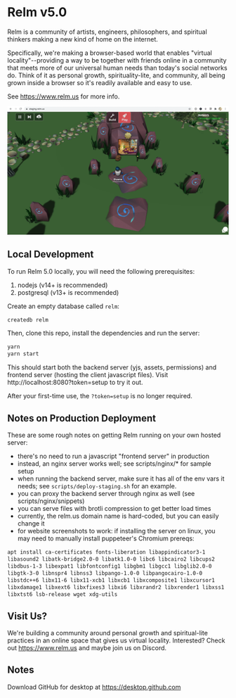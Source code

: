 # Relm v5.0

Relm is a community of artists, engineers, philosophers, and spiritual thinkers making a new kind of home on the internet.

Specifically, we're making a browser-based world that enables "virtual locality"--providing a way to be together with friends online in a community that meets more of our universal human needs than today's social networks do. Think of it as personal growth, spirituality-lite, and community, all being grown inside a browser so it's readily available and easy to use.

See https://www.relm.us for more info.

<img src="client/docs/relm-sample.webp">

## Local Development

To run Relm 5.0 locally, you will need the following prerequisites:

1. nodejs (v14+ is recommended)
2. postgresql (v13+ is recommended)

Create an empty database called `relm`:

```
createdb relm
```

Then, clone this repo, install the dependencies and run the server:

```bash
yarn
yarn start
```

This should start both the backend server (yjs, assets, permissions) and frontend server (hosting the client javascript files). Visit http://localhost:8080?token=setup to try it out.

After your first-time use, the `?token=setup` is no longer required.

## Notes on Production Deployment

These are some rough notes on getting Relm running on your own hosted server:

- there's no need to run a javascript "frontend server" in production
- instead, an nginx server works well; see scripts/nginx/* for sample setup
- when running the backend server, make sure it has all of the env vars it needs; see `scripts/deploy-staging.sh` for an example.
- you can proxy the backend server through nginx as well (see scripts/nginx/snippets)
- you can serve files with brotli compression to get better load times
- currently, the relm.us domain name is hard-coded, but you can easily change it
- for website screenshots to work: if installing the server on linux, you may need to manually install puppeteer's Chromium prereqs:

```
apt install ca-certificates fonts-liberation libappindicator3-1 libasound2 libatk-bridge2.0-0 libatk1.0-0 libc6 libcairo2 libcups2 libdbus-1-3 libexpat1 libfontconfig1 libgbm1 libgcc1 libglib2.0-0 libgtk-3-0 libnspr4 libnss3 libpango-1.0-0 libpangocairo-1.0-0 libstdc++6 libx11-6 libx11-xcb1 libxcb1 libxcomposite1 libxcursor1 libxdamage1 libxext6 libxfixes3 libxi6 libxrandr2 libxrender1 libxss1 libxtst6 lsb-release wget xdg-utils
```
## Visit Us?

We're building a community around personal growth and spiritual-lite practices in an online space that gives us virtual locality. Interested? Check out https://www.relm.us and maybe join us on Discord.

## Notes

Download GitHub for desktop at https://desktop.github.com
